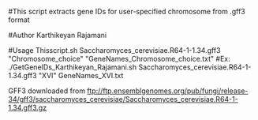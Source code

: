 #This script extracts gene IDs for user-specified chromosome from .gff3 format

#Author Karthikeyan Rajamani

#Usage Thisscript.sh Saccharomyces_cerevisiae.R64-1-1.34.gff3 "Chromosome_choice"  "GeneNames_Chromosome_choice.txt"
#Ex: ./GetGeneIDs_Karthikeyan_Rajamani.sh  Saccharomyces_cerevisiae.R64-1-1.34.gff3  "XVI" GeneNames_XVI.txt

GFF3 downloaded from ftp://ftp.ensemblgenomes.org/pub/fungi/release-34/gff3/saccharomyces_cerevisiae/Saccharomyces_cerevisiae.R64-1-1.34.gff3.gz
